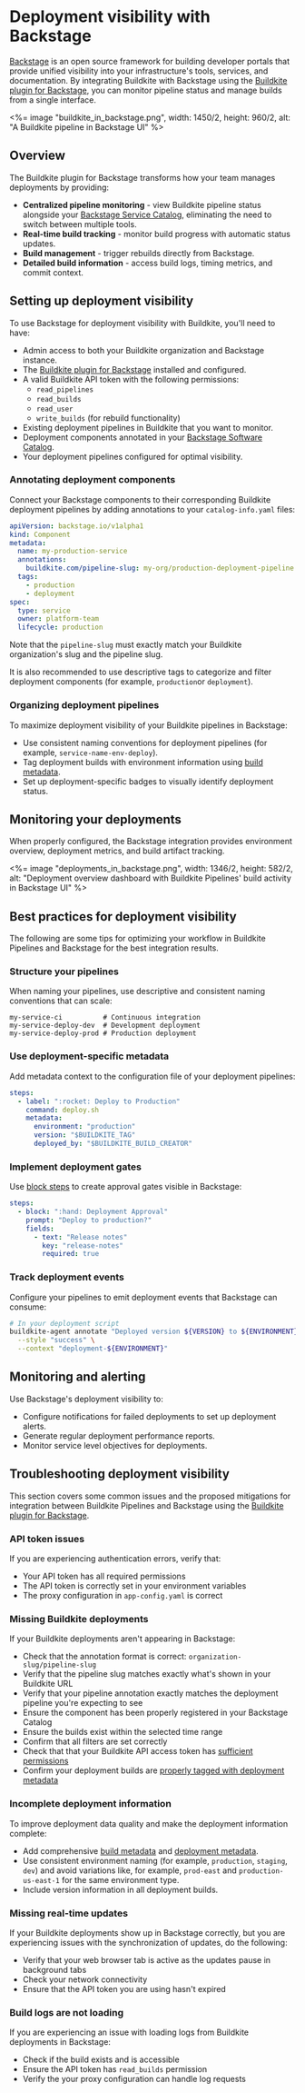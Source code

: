# Deployment visibility with Backstage

[Backstage](https://backstage.io/) is an open source framework for building developer portals that provide unified visibility into your infrastructure's tools, services, and documentation. By integrating Buildkite with Backstage using the [Buildkite plugin for Backstage](https://github.com/buildkite/backstage-plugin), you can monitor pipeline status and manage builds from a single interface.

<%= image "buildkite_in_backstage.png", width: 1450/2, height: 960/2, alt: "A Buildkite pipeline in Backstage UI" %>

## Overview

The Buildkite plugin for Backstage transforms how your team manages deployments by providing:

- **Centralized pipeline monitoring** - view Buildkite pipeline status alongside your [Backstage Service Catalog](https://backstage.io/docs/features/software-catalog/), eliminating the need to switch between multiple tools.
- **Real-time build tracking** - monitor build progress with automatic status updates.
- **Build management** - trigger rebuilds directly from Backstage.
- **Detailed build information** - access build logs, timing metrics, and commit context.

## Setting up deployment visibility

To use Backstage for deployment visibility with Buildkite, you'll need to have:

- Admin access to both your Buildkite organization and Backstage instance.
- The [Buildkite plugin for Backstage](/docs/pipelines/integrations/other/backstage) installed and configured.
- A valid Buildkite API token with the following permissions:
  * `read_pipelines`
  * `read_builds`
  * `read_user`
  * `write_builds` (for rebuild functionality)
- Existing deployment pipelines in Buildkite that you want to monitor.
- Deployment components annotated in your [Backstage Software Catalog](https://backstage.io/docs/features/software-catalog/).
- Your deployment pipelines configured for optimal visibility.

### Annotating deployment components

Connect your Backstage components to their corresponding Buildkite deployment pipelines by adding annotations to your `catalog-info.yaml` files:

```yaml
apiVersion: backstage.io/v1alpha1
kind: Component
metadata:
  name: my-production-service
  annotations:
    buildkite.com/pipeline-slug: my-org/production-deployment-pipeline
  tags:
    - production
    - deployment
spec:
  type: service
  owner: platform-team
  lifecycle: production
```

Note that the `pipeline-slug` must exactly match your Buildkite organization's slug and the pipeline slug.

It is also recommended to use descriptive tags to categorize and filter deployment components (for example, `production`or `deployment`).

### Organizing deployment pipelines

To maximize deployment visibility of your Buildkite pipelines in Backstage:

- Use consistent naming conventions for deployment pipelines (for example, `service-name-env-deploy`).
- Tag deployment builds with environment information using [build metadata](/docs/pipelines/configure/build-meta-data).
- Set up deployment-specific badges to visually identify deployment status.

## Monitoring your deployments

When properly configured, the Backstage integration provides environment overview, deployment metrics, and build artifact tracking.

<%= image "deployments_in_backstage.png", width: 1346/2, height: 582/2, alt: "Deployment overview dashboard with Buildkite Pipelines' build activity in Backstage UI" %>

## Best practices for deployment visibility

The following are some tips for optimizing your workflow in Buildkite Pipelines and Backstage for the best integration results.

### Structure your pipelines

When naming your pipelines, use descriptive and consistent naming conventions that can scale:

```
my-service-ci          # Continuous integration
my-service-deploy-dev  # Development deployment
my-service-deploy-prod # Production deployment
```

### Use deployment-specific metadata

Add metadata context to the configuration file of your deployment pipelines:

```yaml
steps:
  - label: ":rocket: Deploy to Production"
    command: deploy.sh
    metadata:
      environment: "production"
      version: "$BUILDKITE_TAG"
      deployed_by: "$BUILDKITE_BUILD_CREATOR"
```

### Implement deployment gates

Use [block steps](/docs/pipelines/configure/step-types/block-step) to create approval gates visible in Backstage:

```yaml
steps:
  - block: ":hand: Deployment Approval"
    prompt: "Deploy to production?"
    fields:
      - text: "Release notes"
        key: "release-notes"
        required: true
```

### Track deployment events

Configure your pipelines to emit deployment events that Backstage can consume:

```bash
# In your deployment script
buildkite-agent annotate "Deployed version ${VERSION} to ${ENVIRONMENT}" \
  --style "success" \
  --context "deployment-${ENVIRONMENT}"
```

## Monitoring and alerting

Use Backstage's deployment visibility to:

- Configure notifications for failed deployments to set up deployment alerts.
- Generate regular deployment performance reports.
- Monitor service level objectives for deployments.

## Troubleshooting deployment visibility

This section covers some common issues and the proposed mitigations for integration between Buildkite Pipelines and Backstage using the [Buildkite plugin for Backstage](/docs/pipelines/integrations/other/backstage).

### API token issues

If you are experiencing authentication errors, verify that:

- Your API token has all required permissions
- The API token is correctly set in your environment variables
- The proxy configuration in `app-config.yaml` is correct

### Missing Buildkite deployments

If your Buildkite deployments aren't appearing in Backstage:

- Check that the annotation format is correct: `organization-slug/pipeline-slug`
- Verify that the pipeline slug matches exactly what's shown in your Buildkite URL
- Verify that your pipeline annotation exactly matches the deployment pipeline you're expecting to see
- Ensure the component has been properly registered in your Backstage Catalog
- Ensure the builds exist within the selected time range
- Confirm that all filters are set correctly
- Check that that your Buildkite API access token has [sufficient permissions](/docs/apis/managing-api-tokens#token-scopes)
- Confirm your deployment builds are [properly tagged with deployment metadata](/docs/pipelines/deployments/deployment-visibility-with-backstage#best-practices-for-deployment-visibility-use-deployment-specific-metadata)

### Incomplete deployment information

To improve deployment data quality and make the deployment information complete:

- Add comprehensive [build metadata](/docs/pipelines/configure/build-meta-data#setting-data) and [deployment metadata](/docs/pipelines/deployments/deployment-visibility-with-backstage#best-practices-for-deployment-visibility-use-deployment-specific-metadata).
- Use consistent environment naming (for example, `production`, `staging`, `dev`) and avoid variations like, for example, `prod-east` and `production-us-east-1` for the same environment type.
- Include version information in all deployment builds.

### Missing real-time updates

If your Buildkite deployments show up in Backstage correctly, but you are experiencing issues with the synchronization of updates, do the following:

- Verify that your web browser tab is active as the updates pause in background tabs
- Check your network connectivity
- Ensure that the API token you are using hasn't expired

### Build logs are not loading

If you are experiencing an issue with loading logs from Buildkite deployments in Backstage:

- Check if the build exists and is accessible
- Ensure the API token has `read_builds` permission
- Verify the your proxy configuration can handle log requests
